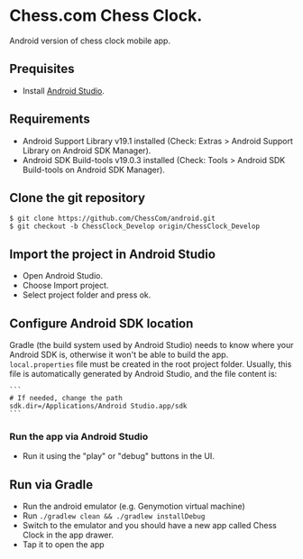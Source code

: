 # Chess.com Chess Clock.

Android version of chess clock mobile app.

## Prequisites

* Install [Android Studio](http://developer.android.com/sdk/installing/studio.html).

## Requirements

* Android Support Library v19.1 installed (Check: Extras > Android Support Library on Android SDK Manager).
* Android SDK Build-tools v19.0.3 installed (Check: Tools > Android SDK Build-tools on Android SDK Manager).

## Clone the git repository

```
$ git clone https://github.com/ChessCom/android.git
$ git checkout -b ChessClock_Develop origin/ChessClock_Develop
```

## Import the project in Android Studio

* Open Android Studio.
* Choose Import project.
* Select project folder and press ok.

## Configure Android SDK location

Gradle (the build system used by Android Studio) needs to know where your Android SDK is, otherwise it won't be able to build the app. `local.properties` file must be created in the root project folder. Usually, this file is automatically generated by Android Studio, and the file content is:

	```
    # If needed, change the path
    sdk.dir=/Applications/Android Studio.app/sdk
    ```

### Run the app via Android Studio

* Run it using the "play" or "debug" buttons in the UI.

## Run via Gradle

* Run the android emulator (e.g. Genymotion virtual machine)
* Run `./gradlew clean && ./gradlew installDebug`
* Switch to the emulator and you should have a new app called Chess Clock in the app drawer.
* Tap it to open the app